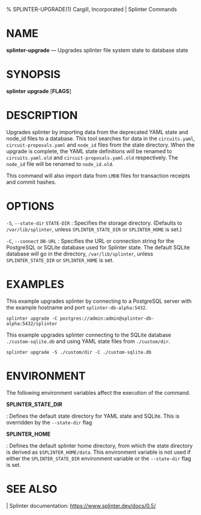 % SPLINTER-UPGRADE(1) Cargill, Incorporated | Splinter Commands
<!--
  Copyright 2018-2021 Cargill Incorporated
  Licensed under Creative Commons Attribution 4.0 International License
  https://creativecommons.org/licenses/by/4.0/
-->

NAME
====

**splinter-upgrade** — Upgrades splinter file system state to database state

SYNOPSIS
========

**splinter** **upgrade** \[**FLAGS**\]

DESCRIPTION
===========
Upgrades splinter by importing data from the deprecated YAML state and node_id
files to a database. This tool searches for data in the `circuits.yaml`,
`circuit-proposals.yaml` and `node_id` files from the state directory. When the
upgrade is complete, the YAML state definitions will be renamed to
`circuits.yaml.old` and `circuit-proposals.yaml.old` respectively. The `node_id`
file will be renamed to `node_id.old`.

This command will also import data from `LMDB` files for transaction receipts
and commit hashes.

OPTIONS
=======
`-S`, `--state-dir` `STATE-DIR`
: Specifies the storage directory. (Defaults to `/var/lib/splinter`, unless
`SPLINTER_STATE_DIR` or `SPLINTER_HOME` is set.)

`-C`, `--connect` `DB-URL`
: Specifies the URL or connection string for the PostgreSQL or SQLite database
used for Splinter state. The default SQLite database will go in the directory,
`/var/lib/splinter`, unless `SPLINTER_STATE_DIR` or `SPLINTER_HOME` is set.

EXAMPLES
========
This example upgrades splinter by connecting to a PostgreSQL server
with the example hostname and port `splinter-db-alpha:5432`.

```
splinter upgrade -C postgres://admin:admin@splinter-db-alpha:5432/splinter
```

This example upgrades splinter connecting to the SQLite database
`./custom-sqlite.db` and using YAML state files from `./custom/dir`.

```
splinter upgrade -S ./custom/dir -C ./custom-sqlite.db
```

ENVIRONMENT
===========
The following environment variables affect the execution of the command.

**SPLINTER_STATE_DIR**

: Defines the default state directory for YAML state and SQLite. This is
overridden by the `--state-dir` flag

**SPLINTER_HOME**

: Defines the default splinter home directory, from which the state directory
is derived as `$SPLINTER_HOME/data`. This environment variable is not used if
either the `SPLINTER_STATE_DIR` environment variable or the `--state-dir` flag
is set.

SEE ALSO
========
| Splinter documentation: https://www.splinter.dev/docs/0.5/
